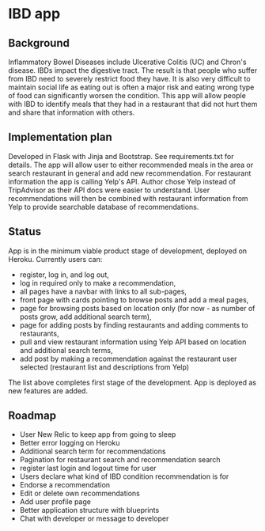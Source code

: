 # IBD app
## Background
Inflammatory Bowel Diseases include Ulcerative Colitis (UC) and Chron's disease. IBDs impact the digestive tract. The result is that people who suffer from IBD need to severely restrict food they have. It is also very difficult to maintain social life as eating out is often a major risk and eating wrong type of food can significantly worsen the condition. This app will allow people with IBD to identify meals that they had in a restaurant that did not hurt them and share that information with others.
## Implementation plan
Developed in Flask with Jinja and Bootstrap. See requirements.txt for details.
The app will allow user to either recommended meals in the area or search restaurant in general and add new recommendation.
For restaurant information the app is calling Yelp's API. Author chose Yelp instead of TripAdvisor as their API docs were easier to understand.
User recommendations will then be combined with restaurant information from Yelp to provide searchable database of recommendations.
## Status
App is in the minimum viable product stage of development, deployed on Heroku.
Currently users can:
-	register, log in, and log out,
- log in required only to make a recommendation,
- all pages have a navbar with links to all sub-pages,
-	front page with cards pointing to browse posts and add a meal pages,
- page for browsing posts based on location only (for now - as number of posts grow, add additional search term),
- page for adding posts by finding restaurants and adding comments to restaurants,
-	pull and view restaurant information using Yelp API based on location and additional search terms,
- add post by making a recommendation against the restaurant user selected (restaurant list and descriptions from Yelp)

The list above completes first stage of the development. App is deployed as new features are added.

## Roadmap
- User New Relic to keep app from going to sleep
- Better error logging on Heroku
- Additional search term for recommendations 
- Pagination for restaurant search and recommendation search
- register last login and logout time for user
- Users declare what kind of IBD condition recommendation is for
- Endorse a recommendation
- Edit or delete own recommendations
- Add user profile page
- Better application structure with blueprints
- Chat with developer or message to developer
